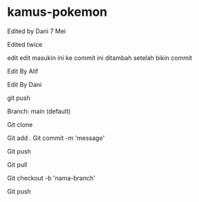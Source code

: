 # kamus-pokemon

Edited by Dani 7 Mei

Edited twice

edit edit
masukin ini ke commit
ini ditambah setelah bikin commit

Edit By Alif

Edit By Dani

git push

Branch: main (default)


Git clone

Git add .
Git commit -m 'message'

Git push

Git pull

Git checkout -b 'nama-branch'

Git push 
